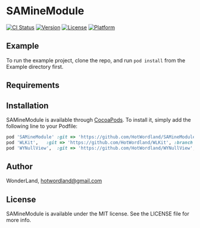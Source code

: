 # SAMineModule

[![CI Status](https://img.shields.io/travis/WonderLand/SAMineModule.svg?style=flat)](https://travis-ci.org/WonderLand/SAMineModule)
[![Version](https://img.shields.io/cocoapods/v/SAMineModule.svg?style=flat)](https://cocoapods.org/pods/SAMineModule)
[![License](https://img.shields.io/cocoapods/l/SAMineModule.svg?style=flat)](https://cocoapods.org/pods/SAMineModule)
[![Platform](https://img.shields.io/cocoapods/p/SAMineModule.svg?style=flat)](https://cocoapods.org/pods/SAMineModule)

## Example

To run the example project, clone the repo, and run `pod install` from the Example directory first.

## Requirements

## Installation

SAMineModule is available through [CocoaPods](https://cocoapods.org). To install
it, simply add the following line to your Podfile:

```ruby
pod 'SAMineModule' :git => 'https://github.com/HotWordland/SAMineModule', :branch => 'master'
pod 'WLKit',   :git => 'https://github.com/HotWordland/WLKit', :branch => 'master'
pod 'WYNullView',  :git => 'https://github.com/HotWordland/WYNullView', :branch => 'master'

```

## Author

WonderLand, hotwordland@gmail.com

## License

SAMineModule is available under the MIT license. See the LICENSE file for more info.
